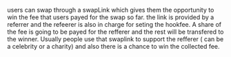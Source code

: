 users can swap through a swapLink which gives them the opportunity to win the fee that users payed for the swap so far.
the link is provided by a referrer and the refeerer is also in charge for seting the hookfee. A share of the fee is going to be payed for the refferer and the rest will be transfered to the winner. Usually people use that swaplink to support the refferer ( can be a celebrity or a charity) and also there is a chance to win the collected fee.